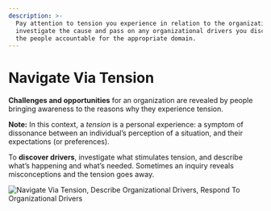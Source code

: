 ```yaml
---
description: >-
  Pay attention to tension you experience in relation to the organization,
  investigate the cause and pass on any organizational drivers you discover to
  the people accountable for the appropriate domain.
---
```


# Navigate Via Tension

**Challenges and opportunities** for an organization are revealed by people bringing awareness to the reasons why they experience tension.

**Note:** In this context, a _tension_ is a personal experience: a symptom of dissonance between an individual’s perception of a situation, and their expectations (or preferences).

To **discover drivers**, investigate what stimulates tension, and describe what’s happening and what’s needed. Sometimes an inquiry reveals misconceptions and the tension goes away.

![Navigate Via Tension, Describe Organizational Drivers, Respond To Organizational Drivers](https://patterns.sociocracy30.org/img/process/navigate-describe-respond.png)
